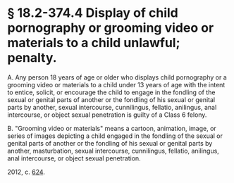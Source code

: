 # § 18.2-374.4 Display of child pornography or grooming video or materials to a child unlawful; penalty.

<p>A. Any person 18 years of age or older who displays child pornography or a grooming video or materials to a child under 13 years of age with the intent to entice, solicit, or encourage the child to engage in the fondling of the sexual or genital parts of another or the fondling of his sexual or genital parts by another, sexual intercourse, cunnilingus, fellatio, anilingus, anal intercourse, or object sexual penetration is guilty of a Class 6 felony.</p><p>B. "Grooming video or materials" means a cartoon, animation, image, or series of images depicting a child engaged in the fondling of the sexual or genital parts of another or the fondling of his sexual or genital parts by another, masturbation, sexual intercourse, cunnilingus, fellatio, anilingus, anal intercourse, or object sexual penetration.</p><p>2012, c. <a href='http://lis.virginia.gov/cgi-bin/legp604.exe?121+ful+CHAP0624'>624</a>.</p>